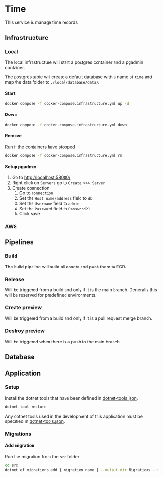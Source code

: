 ﻿# Time
This service is manage time records

## Infrastructure
### Local
The local infrastructure will start a postgres container and a pgadmin container.  

The postgres table will create a default database with a name of `time` and map the data folder to `./local/database/data/`.  

#### Start
```bash
docker compose -f docker-compose.infrastructure.yml up -d
```

#### Down
```bash
docker compose -f docker-compose.infrastructure.yml down
```

#### Remove
Run if the containers have stopped
```bash
docker compose -f docker-compose.infrastructure.yml rm
```

#### Setup pgadmin
1. Go to [http://localhost:58080/](http://localhost:58080/)
2. Right click on `Servers` go to `Create >>> Server` 
3. Create connection
   1. Go to `Connection`
   2. Set the `Host name/address` field to `db`
   3. Set the `Username` field to `admin` 
   4. Set the `Password` field to `Password21` 
   5. Click save

### AWS

## Pipelines
### Build
The build pipeline will build all assets and push them to ECR.

### Release
Will be triggered from a build and only if it is the main branch. Generally this will be reserved for predefined environments.

### Create preview
Will be triggered from a build and only if it is a pull request merge branch.

### Destroy preview
Will be triggered when there is a push to the main branch.

## Database

## Application
### Setup
Install the dotnet tools that have been defined in [dotnet-tools.json](./config/dotnet-tools.json).   
```bash
dotnet tool restore
```
Any dotnet tools used in the development of this application must be specified in [dotnet-tools.json](./config/dotnet-tools.json).   

### Migrations 
#### Add migration
Run the migration from the `src` folder 
```bash
cd src
dotnet ef migrations add { migration name } --output-dir Migrations --startup-project .\Time.Migrations\ --project .\Time.Repository\
```
